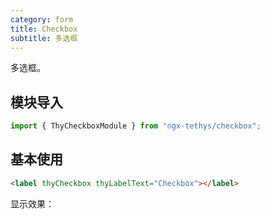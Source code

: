 ```yaml
---
category: form
title: Checkbox
subtitle: 多选框
---
```


<alert>多选框。</alert>

## 模块导入
```ts
import { ThyCheckboxModule } from "ngx-tethys/checkbox";
```

## 基本使用
```html
<label thyCheckbox thyLabelText="Checkbox"></label>
```
显示效果：
<example inline name="thy-checkbox-basic-example" />  
